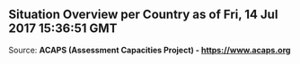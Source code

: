 ## Situation Overview per Country as of Fri, 14 Jul 2017 15:36:51 GMT

Source: **ACAPS (Assessment Capacities Project) - https://www.acaps.org**